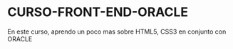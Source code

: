# CURSO-FRONT-END-ORACLE
En este curso, aprendo un poco mas sobre HTML5, CSS3 en conjunto con ORACLE
